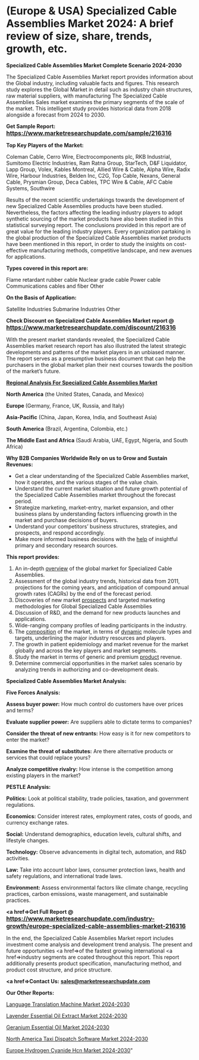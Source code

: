 # (Europe & USA) Specialized Cable Assemblies Market 2024: A brief review of size, share, trends, growth, etc.

<strong>Specialized Cable Assemblies Market Complete Scenario 2024-2030</strong>

The Specialized Cable Assemblies Market report provides information about the Global industry, including valuable facts and figures. This research study explores the Global Market in detail such as industry chain structures, raw material suppliers, with manufacturing The Specialized Cable Assemblies Sales market examines the primary segments of the scale of the market. This intelligent study provides historical data from 2018 alongside a forecast from 2024 to 2030.

<strong>Get Sample Report: <a href=https://www.marketresearchupdate.com/sample/216316><font size=3 color=#0000ff>https://www.marketresearchupdate.com/sample/216316</font></a></strong>

<strong>Top Key Players of the Market:</strong>

Coleman Cable, Cerro Wire, Electrocomponents plc, RKB Industrial, Sumitomo Electric Industries, Ram Ratna Group, StarTech, D&F Liquidator, Lapp Group, Volex, Kables Montreal, Allied Wire & Cable, Alpha Wire, Radix Wire, Harbour Industries, Belden Inc, C2G, Top Cable, Nexans, General Cable, Prysmian Group, Deca Cables, TPC Wire & Cable, AFC Cable Systems, Southwire

Results of the recent scientific undertakings towards the development of new Specialized Cable Assemblies products have been studied. Nevertheless, the factors affecting the leading industry players to adopt synthetic sourcing of the market products have also been studied in this statistical surveying report. The conclusions provided in this report are of great value for the leading industry players. Every organization partaking in the global production of the Specialized Cable Assemblies market products have been mentioned in this report, in order to study the insights on cost-effective manufacturing methods, competitive landscape, and new avenues for applications.

<strong>Types covered in this report are: </strong>

Flame retardant rubber cable
Nuclear grade cable
Power cable
Communications cables and fiber
Other

<strong>On the Basis of Application:</strong>

Satellite Industries
Submarine Industries
Other

<strong>Check Discount on Specialized Cable Assemblies Market report @ <a href=https://www.marketresearchupdate.com/discount/216316><font size=3 color=#0000ff>https://www.marketresearchupdate.com/discount/216316</font></a></strong>

With the present market standards revealed, the Specialized Cable Assemblies market research report has also illustrated the latest strategic developments and patterns of the market players in an unbiased manner. The report serves as a presumptive business document that can help the purchasers in the global market plan their next courses towards the position of the market’s future.

<strong><u><b>Regional Analysis For Specialized Cable Assemblies Market</b></u></strong>

<strong><b>North America</b></strong> (the United States, Canada, and Mexico)

<strong><b>Europe </b></strong>(Germany, France, UK, Russia, and Italy)

<strong><b>Asia-Pacific</b></strong> (China, Japan, Korea, India, and Southeast Asia)

<strong><b>South America</b></strong> (Brazil, Argentina, Colombia, etc.)

<strong><b>The Middle East and Africa</b></strong> (Saudi Arabia, UAE, Egypt, Nigeria, and South Africa)

<strong>Why B2B Companies Worldwide Rely on us to Grow and Sustain Revenues:</strong>
<ul>
  <li>Get a clear understanding of the Specialized Cable Assemblies market, how it operates, and the various stages of the value chain.</li>
  <li>Understand the current market situation and future growth potential of the Specialized Cable Assemblies market throughout the forecast period.</li>
  <li>Strategize marketing, market-entry, market expansion, and other business plans by understanding factors influencing growth in the market and purchase decisions of buyers.</li>
  <li>Understand your competitors’ business structures, strategies, and prospects, and respond accordingly.</li>
  <li>Make more informed business decisions with the <a href=ASDF991299>help</a> of insightful primary and secondary research sources.</li>
</ul>
<strong>This report provides:</strong>
<ol>
  <li>An in-depth <a href=>overview</a> of the global market for Specialized Cable Assemblies.</li>
  <li>Assessment of the global industry trends, historical data from 2011, projections for the coming years, and anticipation of compound annual growth rates (CAGRs) by the end of the forecast period.</li>
  <li>Discoveries of new market <a href=>prospects</a> and targeted marketing methodologies for Global Specialized Cable Assemblies</li>
  <li>Discussion of R&amp;D, and the demand for new products launches and applications.</li>
  <li>Wide-ranging company profiles of leading participants in the industry.</li>
  <li>The <a href=ASDF881288>composition</a> of the market, in terms of <a href=>dynamic</a> molecule types and targets, underlining the major industry resources and players.</li>
  <li>The growth in patient epidemiology and market revenue for the market globally and across the key players and market segments.</li>
  <li>Study the market in terms of generic and premium <a href=>product</a> revenue.</li>
  <li>Determine commercial opportunities in the market sales scenario by analyzing trends in authorizing and co-development deals.</li>
</ol>

<strong>Specialized Cable Assemblies Market Analysis:</strong>

<strong>Five Forces Analysis:</strong>

<strong>Assess buyer power:</strong> How much control do customers have over prices and terms?

<strong>Evaluate supplier power:</strong> Are suppliers able to dictate terms to companies?

<strong>Consider the threat of new entrants:</strong> How easy is it for new competitors to enter the market?

<strong>Examine the threat of substitutes:</strong> Are there alternative products or services that could replace yours?

<strong>Analyze competitive rivalry:</strong> How intense is the competition among existing players in the market?

<strong>PESTLE Analysis:</strong>

<strong>Politics:</strong> Look at political stability, trade policies, taxation, and government regulations.

<strong>Economics:</strong> Consider interest rates, employment rates, costs of goods, and currency exchange rates.

<strong>Social:</strong> Understand demographics, education levels, cultural shifts, and lifestyle changes.

<strong>Technology:</strong> Observe advancements in digital tech, automation, and R&D activities.

<strong>Law:</strong> Take into account labor laws, consumer protection laws, health and safety regulations, and international trade laws.

<strong>Environment:</strong> Assess environmental factors like climate change, recycling practices, carbon emissions, waste management, and sustainable practices.

<strong><a href=>Get Full Report</a> @ <a href=https://www.marketresearchupdate.com/industry-growth/europe-specialized-cable-assemblies-market-216316><font size=3 color=#0000ff>https://www.marketresearchupdate.com/industry-growth/europe-specialized-cable-assemblies-market-216316</font></a></strong>

In the end, the Specialized Cable Assemblies Market report includes investment come analysis and development trend analysis. The present and future opportunities <a href=>of</a> the fastest growing international <a href=>industry</a> segments are coated throughout this report. This report additionally presents product specification, manufacturing method, and product cost structure, and price structure.

<strong><a href=><strong>Contact Us:</strong></a></strong>
<strong>sales@marketresearchupdate.com</strong>

<strong>Our Other Reports:</strong>

<a href=https://www.linkedin.com/pulse/language-translation-machine-market-analysis-understanding>Language Translation Machine Market 2024-2030</a>

<a href=https://www.linkedin.com/pulse/lavender-essential-oil-extract-market-size-1f>Lavender Essential Oil Extract Market 2024-2030</a>

<a href=https://www.linkedin.com/pulse/geranium-essential-oil-market-size>Geranium Essential Oil Market 2024-2030</a>

<a href=https://www.linkedin.com/pulse/north-america-taxi-dispatch-software-market-ihp0f/>North America Taxi Dispatch Software Market 2024-2030</a>

<a href=https://www.linkedin.com/pulse/europe-hydrogen-cyanide-hcn-market-ttasf/>Europe Hydrogen Cyanide Hcn Market 2024-2030</a>"
